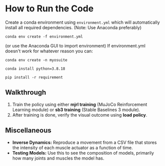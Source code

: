 <h1>How to Run the Code</h1>
<p>Create a conda environment using <code>environment.yml</code> which will automatically install all required dependencies. (Note: Use Anaconda preferably)</p>
<pre><code>conda env create -f environment.yml</code></pre>
(or use the Anaconda GUI to import environment)
If environment.yml doesn't work for whatever reason you can:
<pre><code>conda env create -n myosuite</code></pre>
<pre><code>conda install python=3.8.18</code></pre>
<pre><code>pip install -r requirement</code></pre>

<h2>Walkthrough</h2>
<ol>
  <li>Train the policy using either <strong>mjrl training</strong> (MuJoCo Reinforcement Learning module) or <strong>sb3 training</strong> (Stable Baselines 3 module).</li>
  <li>After training is done, verify the visual outcome using <strong>load policy</strong>.</li>
</ol>

<h2>Miscellaneous</h2>
<ul>
  <li><strong>Inverse Dynamics:</strong> Reproduce a movement from a CSV file that stores the intensity of each muscle actuator as a function of time.</li>
  <li><strong>Testing Models:</strong> Use this to see the composition of models, primarily how many joints and muscles the model has.</li>
</ul>
